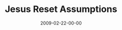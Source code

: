 ---
layout: message
category: message
series: "Reset"
title: "Jesus Reset Assumptions"
date: 2009-02-22-00-00
message_id: 546
audio: "http://s3.amazonaws.com/crossroadsaudiomessages/Reset1.mp3"
audio-duration: "47:59"
description: "In the opening week of our Reset journey, Brian Tome makes the case for an examination of Jesus."
video: "https://s3.amazonaws.com/crossroadsvideomessages/Reset1.mp4"
video-duration: "47:59"
video-image: "http://s3.amazonaws.com/crossroads-media/images/legacy/content/Reset1-still.jpg"
program: "http://s3.amazonaws.com/crossroads-media/media/legacy/documents/0221_22_Program.pdf"
explicit: false
---